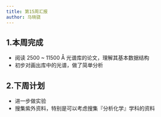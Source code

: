 ```yaml
---
title: 第15周汇报
author: 马晓骁
---
```


## 1.本周完成

- 阅读 2500 ~ 11500 Å 光谱库的论文，理解其基本数据结构
- 初步对画出库中的光谱，做了简单分析

## 2.下周计划

- 进一步做实验
- 搜集紫外资料，特别是可以考虑搜集『分析化学』学科的资料
